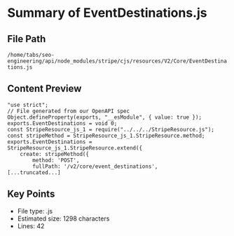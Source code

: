 # Summary of EventDestinations.js
  
## File Path
`/home/tabs/seo-engineering/api/node_modules/stripe/cjs/resources/V2/Core/EventDestinations.js`

## Content Preview
```
"use strict";
// File generated from our OpenAPI spec
Object.defineProperty(exports, "__esModule", { value: true });
exports.EventDestinations = void 0;
const StripeResource_js_1 = require("../../../StripeResource.js");
const stripeMethod = StripeResource_js_1.StripeResource.method;
exports.EventDestinations = StripeResource_js_1.StripeResource.extend({
    create: stripeMethod({
        method: 'POST',
        fullPath: '/v2/core/event_destinations',
[...truncated...]
```

## Key Points
- File type: .js
- Estimated size: 1298 characters
- Lines: 42
